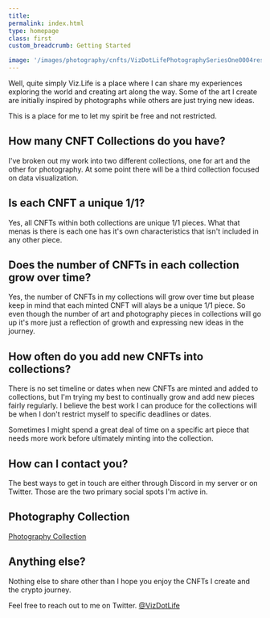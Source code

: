 ```yaml
---
title: 
permalink: index.html
type: homepage
class: first
custom_breadcrumb: Getting Started

image: '/images/photography/cnfts/VizDotLifePhotographySeriesOne0004resized_25.jpg'
---
```

Well, quite simply Viz.Life is a place where I can share my experiences exploring the world and creating art along the way. Some of the art I create are initially inspired by photographs while others are just trying new ideas. 

This is a place for me to let my spirit be free and not restricted. 

## How many CNFT Collections do you have?
I've broken out my work into two different collections, one for art and the other for photography. At some point there will be a third collection focused on data visualization. 

## Is each CNFT a unique 1/1? 
Yes, all CNFTs within both collections are unique 1/1 pieces. What that menas is there is each one has it's own characteristics that isn't included in any other piece. 

## Does the number of CNFTs in each collection grow over time? 
Yes, the number of CNFTs in my collections will grow over time but please keep in mind that each minted CNFT will alays be a unique 1/1 piece. So even though the number of art and photography pieces in collections will go up it's more just a reflection of growth and expressing new ideas in the journey. 

## How often do you add new CNFTs into collections?
There is no set timeline or dates when new CNFTs are minted and added to collections, but I'm trying my best to continually grow and add new pieces fairly regularly. I believe the best work I can produce for the collections will be when I don't restrict myself to specific deadlines or dates. 

Sometimes I might spend a great deal of time on a specific art piece that needs more work before ultimately minting into the collection.  

## How can I contact you?
The best ways to get in touch are either through Discord in my server or on Twitter. Those are the two primary social spots I'm active in. 

## Photography Collection 
[Photography Collection](https://viz.life/photography)

## Anything else?
Nothing else to share other than I hope you enjoy the CNFTs I create and the crypto journey. 

Feel free to reach out to me on Twitter. [@VizDotLife](https://twitter.com/vizdotlife) 
